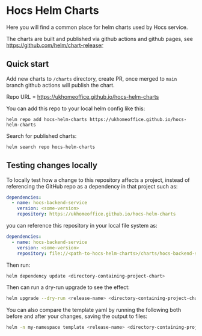 # Hocs Helm Charts

Here you will find a common place for helm charts used by Hocs service.

The charts are built and published via github actions and github pages, see <https://github.com/helm/chart-releaser>

## Quick start

Add new charts to `/charts` directory, create PR, once merged to `main` branch github actions will publish the chart.

Repo URL = https://ukhomeoffice.github.io/hocs-helm-charts

You can add this repo to your local helm config like this:

```
helm repo add hocs-helm-charts https://ukhomeoffice.github.io/hocs-helm-charts
```

Search for published charts:

```
helm search repo hocs-helm-charts
```

## Testing changes locally

To locally test how a change to this repository affects a project, instead of referencing the GitHub repo as a dependency in that project such as:

```yaml
dependencies:
  - name: hocs-backend-service
    version: <some-version>
    repository: https://ukhomeoffice.github.io/hocs-helm-charts
```

you can reference this repository in your local file system as:

```yaml
dependencies:
  - name: hocs-backend-service
    version: <some-version>
    repository: file://<path-to-hocs-helm-charts>/charts/hocs-backend-service
```

Then run:

```bash
helm dependency update <directory-containing-project-chart>
```

Then can run a dry-run upgrade to see the effect:

```bash
helm upgrade --dry-run <release-name> <directory-containing-project-chart> --values <values-file>
```

You can also compare the template yaml by running the following both before and after your changes, saving the output to files:

```bash
helm -n my-namespace template <release-name> <directory-containing-project-chart> --values <values-file>
```
